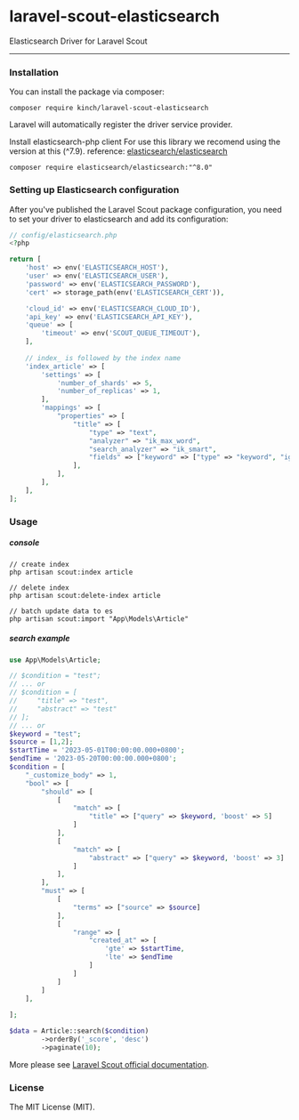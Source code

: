 # laravel-scout-elasticsearch

Elasticsearch Driver for Laravel Scout

--- 

### Installation
You can install the package via composer:

```shell
composer require kinch/laravel-scout-elasticsearch
```

Laravel will automatically register the driver service provider.

Install elasticsearch-php client
For use this library we recomend using the version at this (^7.9). reference: [elasticsearch/elasticsearch](https://github.com/elastic/elasticsearch-php/tree/7.9)

```shell
composer require elasticsearch/elasticsearch:"^8.0"
```

### Setting up Elasticsearch configuration
After you've published the Laravel Scout package configuration, you need to set your driver to elasticsearch and add its configuration:
```php
// config/elasticsearch.php
<?php

return [
    'host' => env('ELASTICSEARCH_HOST'),
    'user' => env('ELASTICSEARCH_USER'),
    'password' => env('ELASTICSEARCH_PASSWORD'),
    'cert' => storage_path(env('ELASTICSEARCH_CERT')),

    'cloud_id' => env('ELASTICSEARCH_CLOUD_ID'),
    'api_key' => env('ELASTICSEARCH_API_KEY'),
    'queue' => [
        'timeout' => env('SCOUT_QUEUE_TIMEOUT'),
    ],
    
    // index_ is followed by the index name
    'index_article' => [
        'settings' => [
            'number_of_shards' => 5,
            'number_of_replicas' => 1,
        ],
        'mappings' => [
            "properties" => [
                "title" => [
                    "type" => "text",
                    "analyzer" => "ik_max_word",
                    "search_analyzer" => "ik_smart",
                    "fields" => ["keyword" => ["type" => "keyword", "ignore_above" => 256]],
                ],
            ],
        ],
    ],
];
```
### Usage
##### console
```shell
// create index
php artisan scout:index article

// delete index
php artisan scout:delete-index article

// batch update data to es
php artisan scout:import "App\Models\Article"

```
##### search example
```php
use App\Models\Article;

// $condition = "test";
// ... or
// $condition = [
//     "title" => "test",
//     "abstract" => "test"
// ];
// ... or
$keyword = "test";
$source = [1,2];
$startTime = '2023-05-01T00:00:00.000+0800';
$endTime = '2023-05-20T00:00:00.000+0800';
$condition = [
    "_customize_body" => 1,
    "bool" => [
        "should" => [
            [
                "match" => [
                    "title" => ["query" => $keyword, 'boost' => 5]
                ]
            ],
            [
                "match" => [
                    "abstract" => ["query" => $keyword, 'boost' => 3]
                ]
            ],
        ],
        "must" => [
            [
                "terms" => ["source" => $source]
            ],
            [
                "range" => [
                    "created_at" => [
                        'gte' => $startTime,
                        'lte' => $endTime
                    ]
                ]
            ]
        ]
    ],
     
];

$data = Article::search($condition)
        ->orderBy('_score', 'desc')
        ->paginate(10);
```
More please see [Laravel Scout official documentation](https://laravel.com/docs/10.x/scout).

### License
The MIT License (MIT).